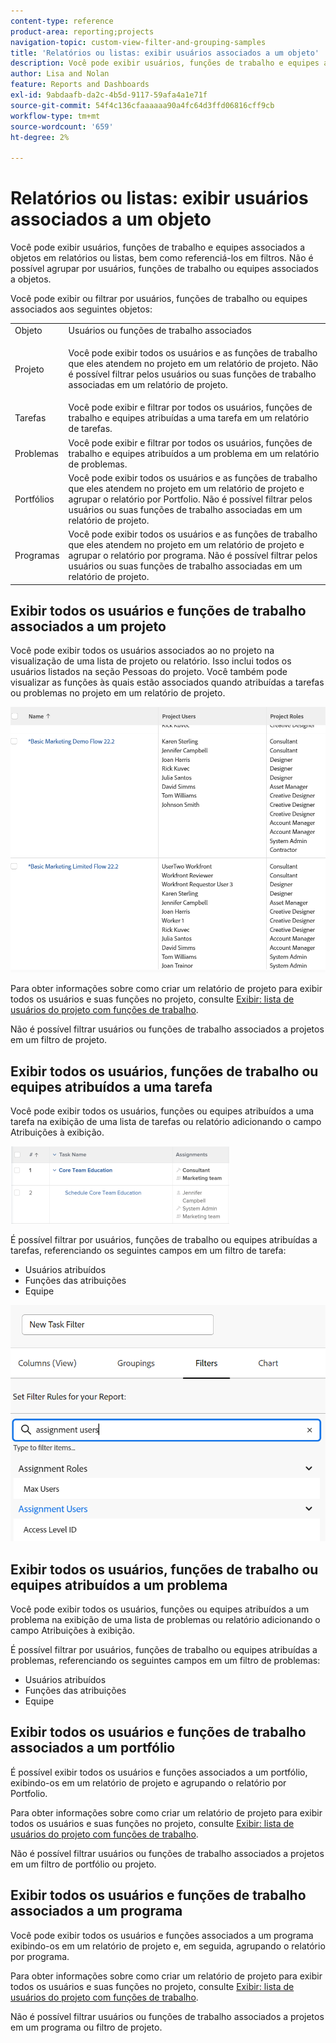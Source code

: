 ```yaml
---
content-type: reference
product-area: reporting;projects
navigation-topic: custom-view-filter-and-grouping-samples
title: 'Relatórios ou listas: exibir usuários associados a um objeto'
description: Você pode exibir usuários, funções de trabalho e equipes associados a objetos em relatórios ou listas, bem como referenciá-los em filtros. Não é possível agrupar por usuários, funções de trabalho ou equipes associados a objetos.
author: Lisa and Nolan
feature: Reports and Dashboards
exl-id: 9abdaafb-da2c-4b5d-9117-59afa4a1e71f
source-git-commit: 54f4c136cfaaaaaa90a4fc64d3ffd06816cff9cb
workflow-type: tm+mt
source-wordcount: '659'
ht-degree: 2%

---
```


# Relatórios ou listas: exibir usuários associados a um objeto

Você pode exibir usuários, funções de trabalho e equipes associados a objetos em relatórios ou listas, bem como referenciá-los em filtros. Não é possível agrupar por usuários, funções de trabalho ou equipes associados a objetos.

Você pode exibir ou filtrar por usuários, funções de trabalho ou equipes associados aos seguintes objetos:

<table style="table-layout:auto"> 
 <col> 
 <col> 
 <tbody> 
  <tr> 
   <td role="rowheader">Objeto</td> 
   <td>Usuários ou funções de trabalho associados</td> 
  </tr> 
  <tr> 
   <td role="rowheader">Projeto</td> 
   <td> <p>Você pode exibir todos os usuários e as funções de trabalho que eles atendem no projeto em um relatório de projeto. Não é possível filtrar pelos usuários ou suas funções de trabalho associadas em um relatório de projeto. </p> </td> 
  </tr> 
  <tr> 
   <td role="rowheader">Tarefas</td> 
   <td>Você pode exibir e filtrar por todos os usuários, funções de trabalho e equipes atribuídas a uma tarefa em um relatório de tarefas.</td> 
  </tr> 
  <tr> 
   <td role="rowheader">Problemas</td> 
   <td>Você pode exibir e filtrar por todos os usuários, funções de trabalho e equipes atribuídos a um problema em um relatório de problemas.</td> 
  </tr> 
  <tr> 
   <td role="rowheader">Portfólios</td> 
   <td>Você pode exibir todos os usuários e as funções de trabalho que eles atendem no projeto em um relatório de projeto e agrupar o relatório por Portfolio. Não é possível filtrar pelos usuários ou suas funções de trabalho associadas em um relatório de projeto.</td> 
  </tr> 
  <tr> 
   <td role="rowheader">Programas</td> 
   <td>Você pode exibir todos os usuários e as funções de trabalho que eles atendem no projeto em um relatório de projeto e agrupar o relatório por programa. Não é possível filtrar pelos usuários ou suas funções de trabalho associadas em um relatório de projeto.</td> 
  </tr> 
 </tbody> 
</table>

## Exibir todos os usuários e funções de trabalho associados a um projeto

Você pode exibir todos os usuários associados ao no projeto na visualização de uma lista de projeto ou relatório. Isso inclui todos os usuários listados na seção Pessoas do projeto. Você também pode visualizar as funções às quais estão associados quando atribuídas a tarefas ou problemas no projeto em um relatório de projeto.

![](assets/project-with-user-and-role-information-report-350x100.png)

Para obter informações sobre como criar um relatório de projeto para exibir todos os usuários e suas funções no projeto, consulte [Exibir: lista de usuários do projeto com funções de trabalho](../../../reports-and-dashboards/reports/custom-view-filter-grouping-samples/view-project-user-list.md).

Não é possível filtrar usuários ou funções de trabalho associados a projetos em um filtro de projeto.

## Exibir todos os usuários, funções de trabalho ou equipes atribuídos a uma tarefa

Você pode exibir todos os usuários, funções ou equipes atribuídos a uma tarefa na exibição de uma lista de tarefas ou relatório adicionando o campo Atribuições à exibição.

![](assets/assignments-field-task-view-350x124.png)

É possível filtrar por usuários, funções de trabalho ou equipes atribuídas a tarefas, referenciando os seguintes campos em um filtro de tarefa:

* Usuários atribuídos
* Funções das atribuições
* Equipe

![](assets/assignment-users-roles-task-filter-350x334.png)

## Exibir todos os usuários, funções de trabalho ou equipes atribuídos a um problema

Você pode exibir todos os usuários, funções ou equipes atribuídos a um problema na exibição de uma lista de problemas ou relatório adicionando o campo Atribuições à exibição.

É possível filtrar por usuários, funções de trabalho ou equipes atribuídas a problemas, referenciando os seguintes campos em um filtro de problemas:

* Usuários atribuídos
* Funções das atribuições
* Equipe

## Exibir todos os usuários e funções de trabalho associados a um portfólio

É possível exibir todos os usuários e funções associados a um portfólio, exibindo-os em um relatório de projeto e agrupando o relatório por Portfolio.

Para obter informações sobre como criar um relatório de projeto para exibir todos os usuários e suas funções no projeto, consulte [Exibir: lista de usuários do projeto com funções de trabalho](../../../reports-and-dashboards/reports/custom-view-filter-grouping-samples/view-project-user-list.md).

Não é possível filtrar usuários ou funções de trabalho associados a projetos em um filtro de portfólio ou projeto.

## Exibir todos os usuários e funções de trabalho associados a um programa

Você pode exibir todos os usuários e funções associados a um programa exibindo-os em um relatório de projeto e, em seguida, agrupando o relatório por programa.

Para obter informações sobre como criar um relatório de projeto para exibir todos os usuários e suas funções no projeto, consulte [Exibir: lista de usuários do projeto com funções de trabalho](../../../reports-and-dashboards/reports/custom-view-filter-grouping-samples/view-project-user-list.md).

Não é possível filtrar usuários ou funções de trabalho associados a projetos em um programa ou filtro de projeto.
